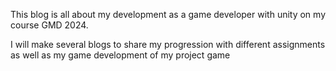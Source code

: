 This blog is all about my development as a game developer with unity on my course GMD 2024. 

I will make several blogs to share my progression with different assignments as well as my game development of my project game
